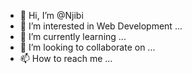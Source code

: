 - 👋 Hi, I’m @Njibi
- 👀 I’m interested in Web Development ...
- 🌱 I’m currently learning ...
- 💞️ I’m looking to collaborate on ...
- 📫 How to reach me ...

<!---
Njibi/Njibi is a ✨ special ✨ repository because its `README.md` (this file) appears on your GitHub profile.
You can click the Preview link to take a look at your changes.
--->
